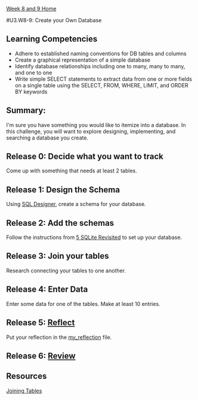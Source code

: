 [Week 8 and 9 Home](./)

#U3.W8-9: Create your Own Database

## Learning Competencies
- Adhere to established naming conventions for DB tables and columns
- Create a graphical representation of a simple database
- Identify database relationships including one to many, many to many, and one to one
- Write simple SELECT statements to extract data from one or more fields on a single table using the SELECT, FROM, WHERE, LIMIT, and ORDER BY keywords

## Summary:
I'm sure you have something you would like to itemize into a database. In this challenge, you will want to explore designing, implementing, and searching a database you create. 

## Release 0: Decide what you want to track
Come up with something that needs at least 2 tables. 

## Release 1: Design the Schema
Using [SQL Designer](https://socrates.devbootcamp.com/sql), create a schema for your database. 

## Release 2: Add the schemas
Follow the instructions from [5 SQLite Revisited](../../../week-7/5-SQLite-revisited) to set up your database.

## Release 3: Join your tables
Research connecting your tables to one another. 

## Release 4: Enter Data
Enter some data for one of the tables. Make at least 10 entries.

## Release 5: [Reflect](https://github.com/Devbootcamp/phase-0-handbook/blob/master/coding-references/reflection-guidelines.md) 
Put your reflection in the [my_reflection](my_reflection.md) file.

## Release 6: [Review](https://github.com/Devbootcamp/phase-0-handbook/blob/master/coding-references/review.md)


## Resources
[Joining Tables](http://zetcode.com/db/sqlite/joins/)
